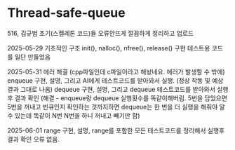 # Thread-safe-queue



516, 김규범
초기(스켈레톤 코드)들 오류안뜨게 깔끔하게 정리하고 업로드

2025-05-29
기초적인 구조 init(), nalloc(), nfree(), release() 구현
테스트용 코드를 일단 만들었음

2025-05-31
에러 해결 (cpp파일인데 c파일이라고 해놨네요. 에러가 발생할 수 밖에)
enqueue 구현, 설명, 그리고 AI에게 테스트코드를 받아와서 실행.
(정상 작동 및 예상결과 그대로 나옴)
dequeue 구현, 설명, 그리고 dequeue 테스트코드를 받아와서 실행후 결과 확인
(해결 - enqueue랑 dequeue 실행횟수를 똑같이해버림. 5번을 담았으면 5번을 꺼내고 빈큐인지 확인하는 것까지하면 dequeue는 한 번을 더 실행을 해줘야 알 수 있는데 똑같이 N번 N번을 하니 꺼내고 빼기만 함)

2025-06-01
range 구현, 설명, range를 포함한 모든 테스트코드를 정리해서 실행후 결과 확인
오류 없음.

